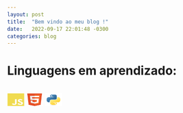 ```yaml
---
layout: post
title:  "Bem vindo ao meu blog !"
date:   2022-09-17 22:01:48 -0300
categories: blog
---
```


# Linguagens em aprendizado:
  
<div style="display: inline_block"><br>
  <img align="center" alt="Victor-Js" height="30" width="40" src="https://raw.githubusercontent.com/devicons/devicon/master/icons/javascript/javascript-plain.svg">
  <img align="center" alt="Victor-HTML" height="30" width="40" src="https://raw.githubusercontent.com/devicons/devicon/master/icons/html5/html5-original.svg"> 
  <img align="center" alt="Victor-Python" height="30" width="40" src="https://raw.githubusercontent.com/devicons/devicon/master/icons/python/python-original.svg">
  
   
  <a href="https://github.com/ViCarvalho">